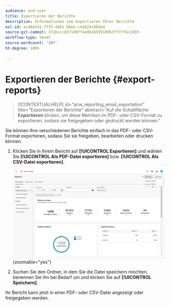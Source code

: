 ```yaml
---
audience: end-user
title: Exportieren der Berichte
description: Informationen zum Exportieren Ihrer Berichte
exl-id: ac48e541-7735-4961-80ee-ce9d24c8b9ad
source-git-commit: 371bccc8371d9ff4a9b1659510953ff7776c2459
workflow-type: tm+mt
source-wordcount: '107'
ht-degree: 100%

---
```


# Exportieren der Berichte {#export-reports}

>[!CONTEXTUALHELP]
>id="acw_reporting_email_exportation"
>title="Exportieren der Berichte"
>abstract="Auf die Schaltfläche **Exportieren** klicken, um diese Metriken im PDF- oder CSV-Format zu exportieren, sodass sie freigegeben oder gedruckt werden können."

Sie können Ihre verschiedenen Berichte einfach in das PDF- oder CSV-Format exportieren, sodass Sie sie freigeben, bearbeiten oder drucken können.

1. Klicken Sie in Ihrem Bericht auf **[!UICONTROL Exportieren]** und wählen Sie **[!UICONTROL Als PDF-Datei exportieren]** bzw. **[!UICONTROL Als CSV-Datei exportieren]**.

   ![](assets/global_report_export.png){zoomable=&quot;yes&quot;}

1. Suchen Sie den Ordner, in dem Sie die Datei speichern möchten, benennen Sie ihn bei Bedarf um und klicken Sie auf **[!UICONTROL Speichern]**.

Ihr Bericht kann jetzt in einer PDF- oder CSV-Datei angezeigt oder freigegeben werden.
